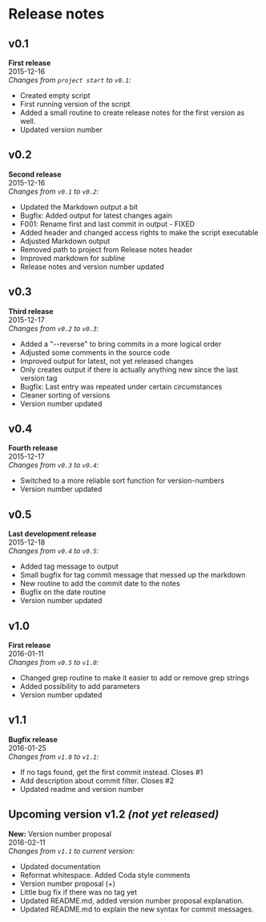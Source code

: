 # Release notes
## v0.1
**First release**  
2015-12-16  
*Changes from `project start` to `v0.1`:*

* Created empty script
* First running version of the script
* Added a small routine to create release notes for the first version as well.
* Updated version number

## v0.2
**Second release**  
2015-12-16  
*Changes from `v0.1` to `v0.2`:*

* Updated the Markdown output a bit
* Bugfix: Added output for latest changes again
* F001: Rename first and last commit in output - FIXED
* Added header and changed access rights to make the script executable
* Adjusted Markdown output
* Removed path to project from Release notes header
* Improved markdown for subline
* Release notes and version number updated

## v0.3
**Third release**  
2015-12-17  
*Changes from `v0.2` to `v0.3`:*

* Added a "--reverse"  to bring commits in a more logical order
* Adjusted some comments in the source code
* Improved output for latest, not yet released changes
* Only creates output if there is actually anything new since the last version tag
* Bugfix: Last entry was repeated under certain circumstances
* Cleaner sorting of versions
* Version number updated

## v0.4
**Fourth release**  
2015-12-17  
*Changes from `v0.3` to `v0.4`:*

* Switched to a more reliable sort function for version-numbers
* Version number updated

## v0.5
**Last development release**  
2015-12-18  
*Changes from `v0.4` to `v0.5`:*

* Added tag message to output
* Small bugfix for tag commit message that messed up the markdown
* New routine to add the commit date to the notes
* Bugfix on the date routine
* Version number updated

## v1.0
**First release**  
2016-01-11  
*Changes from `v0.5` to `v1.0`:*

* Changed grep routine to make it easier to add or remove grep strings
* Added possibility to add parameters
* Version number updated

## v1.1
**Bugfix release**  
2016-01-25  
*Changes from `v1.0` to `v1.1`:*

* If no tags found, get the first commit instead. Closes #1
* Add description about commit filter. Closes #2
* Updated readme and version number

## Upcoming version v1.2 *(not yet released)*  
**New:** Version number proposal  
2016-02-11  
*Changes from `v1.1` to current version:*

* Updated documentation
* Reformat whitespace. Added Coda style comments
* Version number proposal (+)
* Little bug fix if there was no tag yet
* Updated README.md, added version number proposal explanation.
* Updated README.md to explain the new syntax for commit messages.
